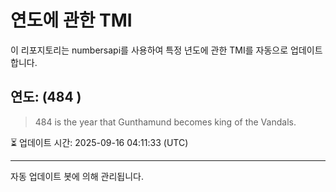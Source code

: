 
# 연도에 관한 TMI

이 리포지토리는 numbersapi를 사용하여 특정 년도에 관한 TMI를 자동으로 업데이트합니다.

## 연도: (484 )
> 484 is the year that Gunthamund becomes king of the Vandals.

⏳ 업데이트 시간: 2025-09-16 04:11:33 (UTC)

---
자동 업데이트 봇에 의해 관리됩니다.
